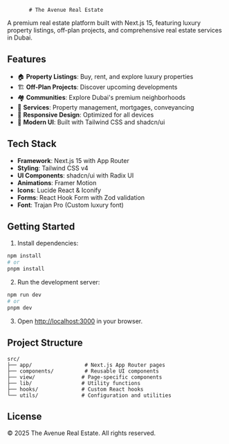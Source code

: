            # The Avenue Real Estate

A premium real estate platform built with Next.js 15, featuring luxury property listings, off-plan projects, and comprehensive real estate services in Dubai.

## Features

- 🏠 **Property Listings**: Buy, rent, and explore luxury properties
- 🏗️ **Off-Plan Projects**: Discover upcoming developments
- 🏘️ **Communities**: Explore Dubai's premium neighborhoods
- 💼 **Services**: Property management, mortgages, conveyancing
- 📱 **Responsive Design**: Optimized for all devices
- 🎨 **Modern UI**: Built with Tailwind CSS and shadcn/ui

## Tech Stack

- **Framework**: Next.js 15 with App Router
- **Styling**: Tailwind CSS v4
- **UI Components**: shadcn/ui with Radix UI
- **Animations**: Framer Motion
- **Icons**: Lucide React & Iconify
- **Forms**: React Hook Form with Zod validation
- **Font**: Trajan Pro (Custom luxury font)

## Getting Started

1. Install dependencies:
```bash
npm install
# or
pnpm install
```

2. Run the development server:
```bash
npm run dev
# or
pnpm dev
```

3. Open [http://localhost:3000](http://localhost:3000) in your browser.

## Project Structure

```
src/
├── app/                 # Next.js App Router pages
├── components/          # Reusable UI components
├── view/               # Page-specific components
├── lib/                # Utility functions
├── hooks/              # Custom React hooks
└── utils/              # Configuration and utilities
```

## License

© 2025 The Avenue Real Estate. All rights reserved.
